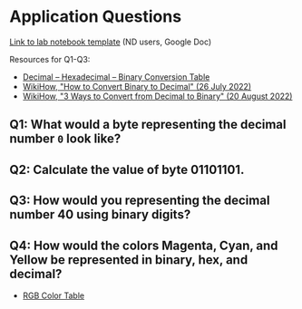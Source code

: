 # Application Questions

[Link to lab notebook template](https://docs.google.com/document/d/172KM0g9zsvhJeeWzvUszeqCxfJOWMulwetfx8hLCu9M/copy) (ND users, Google Doc)

Resources for Q1-Q3:
- [Decimal – Hexadecimal – Binary Conversion Table](https://github.com/kwaldenphd/bits-bytes/blob/main/ASCII-Conversion-Chart.pdf)
- [WikiHow, "How to Convert Binary to Decimal" (26 July 2022)](https://www.wikihow.com/Convert-from-Binary-to-Decimal)
- [WikiHow, "3 Ways to Convert from Decimal to Binary" (20 August 2022)](https://www.wikihow.com/Convert-from-Decimal-to-Binary)

## Q1: What would a byte representing the decimal number `0` look like? 

## Q2: Calculate the value of byte 01101101.

## Q3: How would you representing the decimal number 40 using binary digits?

## Q4: How would the colors Magenta, Cyan, and Yellow be represented in binary, hex, and decimal? 
- [RGB Color Table](http://www.rapidtables.com/web/color/RGB_Color.htm)